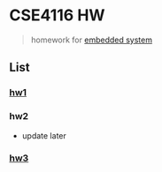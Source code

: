 # CSE4116 HW
> homework for [embedded system](http://dcclab.sogang.ac.kr)


## List
### [hw1](./hw1)
### hw2
- update later
### [hw3](./hw3)
